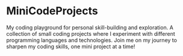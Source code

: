 # MiniCodeProjects
  My coding playground for personal skill-building and exploration. A collection of small coding projects where I experiment with different programming languages and technologies. Join me on my journey to sharpen my coding skills, one mini project at a time!
